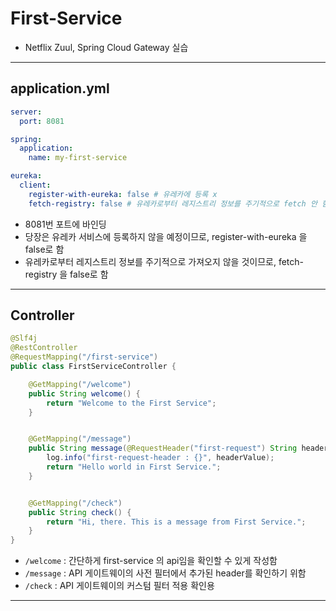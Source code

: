 # First-Service
- Netflix Zuul, Spring Cloud Gateway 실습

---

## application.yml
```yaml
server:
  port: 8081

spring:
  application:
    name: my-first-service

eureka:
  client:
    register-with-eureka: false # 유레카에 등록 x
    fetch-registry: false # 유레카로부터 레지스트리 정보를 주기적으로 fetch 안 함
```
- 8081번 포트에 바인딩
- 당장은 유레카 서비스에 등록하지 않을 예정이므로, register-with-eureka 을 false로 함
- 유레카로부터 레지스트리 정보를 주기적으로 가져오지 않을 것이므로, fetch-registry 을 false로 함

---

## Controller
```java
@Slf4j
@RestController
@RequestMapping("/first-service")
public class FirstServiceController {

    @GetMapping("/welcome")
    public String welcome() {
        return "Welcome to the First Service";
    }


    @GetMapping("/message")
    public String message(@RequestHeader("first-request") String headerValue) {
        log.info("first-request-header : {}", headerValue);
        return "Hello world in First Service.";
    }


    @GetMapping("/check")
    public String check() {
        return "Hi, there. This is a message from First Service.";
    }
}
```
- `/welcome` : 간단하게 first-service 의 api임을 확인할 수 있게 작성함
- `/message` : API 게이트웨이의 사전 필터에서 추가된 header를 확인하기 위함
- `/check` : API 게이트웨이의 커스텀 필터 적용 확인용

---
